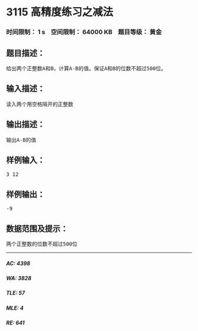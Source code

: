 # 3115 高精度练习之减法   
### 时间限制： 1 s&nbsp;&nbsp;&nbsp;&nbsp;空间限制： 64000 KB&nbsp;&nbsp;&nbsp;&nbsp;题目等级： 黄金  
## 题目描述：  

<pre>
给出两个正整数A和B，计算A-B的值。保证A和B的位数不超过500位。
</pre>
  
  
## 输入描述：  

<pre>
读入两个用空格隔开的正整数
</pre>
  
  
## 输出描述：  

<pre>
输出A-B的值
</pre>
  
  
## 样例输入：  

<pre>
3 12
</pre>
  
  
## 样例输出：  

<pre>
-9
</pre>
  
  
## 数据范围及提示：  

<pre>
两个正整数的位数不超过500位
</pre>
  
  
***  

##### AC: 4398  
##### WA: 3828  
##### TLE: 57  
##### MLE: 4  
##### RE: 641  
